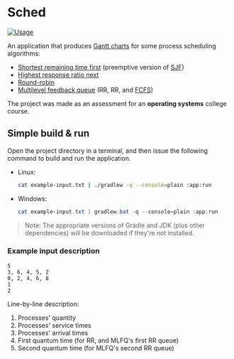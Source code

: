 # Sched

[![Usage](https://asciinema.org/a/sLXMnvwrGpQoWJHY3jltyMuJA.svg)](https://asciinema.org/a/sLXMnvwrGpQoWJHY3jltyMuJA)

An application that produces [Gantt charts](https://en.wikipedia.org/wiki/Gantt_chart) for some process scheduling algorithms:

- [Shortest remaining time first](https://en.wikipedia.org/wiki/Shortest_remaining_time) (preemptive version of [SJF](https://en.wikipedia.org/wiki/Shortest_job_next))
- [Highest response ratio next](https://en.wikipedia.org/wiki/Highest_response_ratio_next)
- [Round-robin](https://en.wikipedia.org/wiki/Round-robin_scheduling)
- [Multilevel feedback queue](https://en.wikipedia.org/wiki/Multilevel_feedback_queue) (RR, RR, and [FCFS](https://en.wikipedia.org/wiki/FIFO_(computing_and_electronics)))

The project was made as an assessment  for an **operating systems** college course.

## Simple build & run

Open the project directory in a terminal, and then issue the following command to build and run the application.

- Linux:

	```sh
	cat example-input.txt | ./gradlew -q --console=plain :app:run
	```

- Windows:

	```powershell
	cat example-input.txt | gradlew.bat -q --console=plain :app:run
	```

> Note: The appropriate versions of Gradle and JDK (plus other dependencies) will be downloaded if they're not installed.

### Example input description

```
5
3, 6, 4, 5, 2
0, 2, 4, 6, 8
1
2

```

Line-by-line description:

1. Processes' quantity
2. Processes' service times
3. Processes' arrival times
4. First quantum time (for RR, and MLFQ's first RR queue)
5. Second quantum time (for MLFQ's second RR queue)
